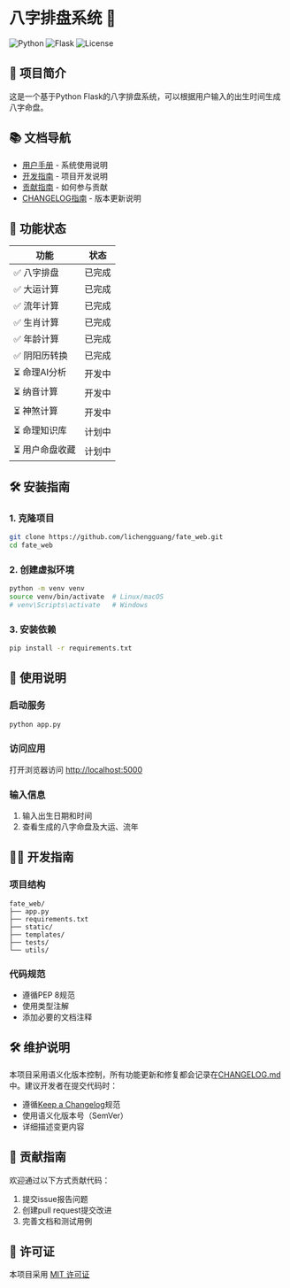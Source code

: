 # 八字排盘系统 🎴

![Python](https://img.shields.io/badge/Python-3.8+-blue.svg)
![Flask](https://img.shields.io/badge/Flask-2.0+-green.svg)
![License](https://img.shields.io/badge/License-MIT-yellow.svg)

## 📖 项目简介
这是一个基于Python Flask的八字排盘系统，可以根据用户输入的出生时间生成八字命盘。

## 📚 文档导航
- [用户手册](docs/USER_GUIDE.md) - 系统使用说明
- [开发指南](docs/DEVELOPMENT.md) - 项目开发说明
- [贡献指南](docs/CONTRIBUTING.md) - 如何参与贡献
- [CHANGELOG指南](docs/CHANGELOG_GUIDE.md) - 版本更新说明

## 🚀 功能状态

| 功能 | 状态 |
|------|------|
| ✅ 八字排盘 | 已完成 |
| ✅ 大运计算 | 已完成 |
| ✅ 流年计算 | 已完成 |
| ✅ 生肖计算 | 已完成 |
| ✅ 年龄计算 | 已完成 |
| ✅ 阴阳历转换 | 已完成 |
| ⏳ 命理AI分析 | 开发中 |
| ⏳ 纳音计算 | 开发中 |
| ⏳ 神煞计算 | 开发中 |
| ⏳ 命理知识库 | 计划中 |
| ⏳ 用户命盘收藏 | 计划中 |

## 🛠️ 安装指南

### 1. 克隆项目
```bash
git clone https://github.com/lichengguang/fate_web.git
cd fate_web
```

### 2. 创建虚拟环境
```bash
python -m venv venv
source venv/bin/activate  # Linux/macOS
# venv\Scripts\activate   # Windows
```

### 3. 安装依赖
```bash
pip install -r requirements.txt
```

## 🎯 使用说明

### 启动服务
```bash
python app.py
```

### 访问应用
打开浏览器访问 [http://localhost:5000](http://localhost:5000)

### 输入信息
1. 输入出生日期和时间
2. 查看生成的八字命盘及大运、流年

## 🧑‍💻 开发指南

### 项目结构
```
fate_web/
├── app.py
├── requirements.txt
├── static/
├── templates/
├── tests/
└── utils/
```

### 代码规范
- 遵循PEP 8规范
- 使用类型注解
- 添加必要的文档注释

## 🛠️ 维护说明

本项目采用语义化版本控制，所有功能更新和修复都会记录在[CHANGELOG.md](CHANGELOG.md)中。建议开发者在提交代码时：
- 遵循[Keep a Changelog](https://keepachangelog.com/)规范
- 使用语义化版本号（SemVer）
- 详细描述变更内容

## 🤝 贡献指南
欢迎通过以下方式贡献代码：
1. 提交issue报告问题
2. 创建pull request提交改进
3. 完善文档和测试用例

## 📜 许可证
本项目采用 [MIT 许可证](LICENSE)
